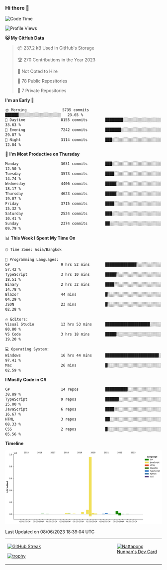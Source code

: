### Hi there 👋

<!--START_SECTION:waka-->
![Code Time](http://img.shields.io/badge/Code%20Time-616%20hrs%2032%20mins-blue)

![Profile Views](http://img.shields.io/badge/Profile%20Views-0-blue)

**🐱 My GitHub Data** 

> 📦 237.2 kB Used in GitHub's Storage 
 > 
> 🏆 270 Contributions in the Year 2023
 > 
> 🚫 Not Opted to Hire
 > 
> 📜 78 Public Repositories 
 > 
> 🔑 7 Private Repositories 
 > 
**I'm an Early 🐤** 

```text
🌞 Morning                5735 commits        ██████░░░░░░░░░░░░░░░░░░░   23.65 % 
🌆 Daytime                8155 commits        ████████░░░░░░░░░░░░░░░░░   33.63 % 
🌃 Evening                7242 commits        ███████░░░░░░░░░░░░░░░░░░   29.87 % 
🌙 Night                  3114 commits        ███░░░░░░░░░░░░░░░░░░░░░░   12.84 % 
```
📅 **I'm Most Productive on Thursday** 

```text
Monday                   3031 commits        ███░░░░░░░░░░░░░░░░░░░░░░   12.50 % 
Tuesday                  3573 commits        ████░░░░░░░░░░░░░░░░░░░░░   14.74 % 
Wednesday                4406 commits        █████░░░░░░░░░░░░░░░░░░░░   18.17 % 
Thursday                 4623 commits        █████░░░░░░░░░░░░░░░░░░░░   19.07 % 
Friday                   3715 commits        ████░░░░░░░░░░░░░░░░░░░░░   15.32 % 
Saturday                 2524 commits        ███░░░░░░░░░░░░░░░░░░░░░░   10.41 % 
Sunday                   2374 commits        ██░░░░░░░░░░░░░░░░░░░░░░░   09.79 % 
```


📊 **This Week I Spent My Time On** 

```text
🕑︎ Time Zone: Asia/Bangkok

💬 Programming Languages: 
C#                       9 hrs 52 mins       ██████████████░░░░░░░░░░░   57.42 % 
TypeScript               3 hrs 10 mins       █████░░░░░░░░░░░░░░░░░░░░   18.51 % 
Binary                   2 hrs 32 mins       ████░░░░░░░░░░░░░░░░░░░░░   14.78 % 
Blazor                   44 mins             █░░░░░░░░░░░░░░░░░░░░░░░░   04.29 % 
JSON                     23 mins             █░░░░░░░░░░░░░░░░░░░░░░░░   02.28 % 

🔥 Editors: 
Visual Studio            13 hrs 53 mins      ████████████████████░░░░░   80.80 % 
VS Code                  3 hrs 18 mins       █████░░░░░░░░░░░░░░░░░░░░   19.20 % 

💻 Operating System: 
Windows                  16 hrs 44 mins      ████████████████████████░   97.41 % 
Mac                      26 mins             █░░░░░░░░░░░░░░░░░░░░░░░░   02.59 % 
```

**I Mostly Code in C#** 

```text
C#                       14 repos            ██████████░░░░░░░░░░░░░░░   38.89 % 
TypeScript               9 repos             ██████░░░░░░░░░░░░░░░░░░░   25.00 % 
JavaScript               6 repos             ████░░░░░░░░░░░░░░░░░░░░░   16.67 % 
HTML                     3 repos             ██░░░░░░░░░░░░░░░░░░░░░░░   08.33 % 
CSS                      2 repos             █░░░░░░░░░░░░░░░░░░░░░░░░   05.56 % 
```



**Timeline**

![Lines of Code chart](https://raw.githubusercontent.com/aixasz/aixasz/main/assets/bar_graph.png)


 Last Updated on 08/06/2023 18:39:04 UTC
<!--END_SECTION:waka-->

<table>
<tr>
<td width="70%" valign="top">
 
 [![GitHub Streak](http://github-readme-streak-stats.herokuapp.com?user=aixasz&theme=github-dark&hide_border=true&date_format=%5BY%20%5DM%20j)](https://git.io/streak-stats)

 [![trophy](https://github-profile-trophy.vercel.app/?username=aixasz&theme=onedark)](https://github.com/ryo-ma/github-profile-trophy)
 </td>
<td width="30%" valign="top">
 
<a href="https://app.daily.dev/aixasz"><img src="https://api.daily.dev/devcards/403207936e6547c9a85ea449e9f3abe8.png?r=re8" alt="Nattapong Nunpan's Dev Card"/></a>

 </td>
</tr>
</table>
 

